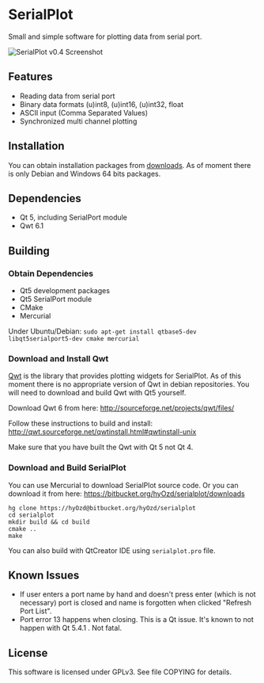 # SerialPlot

Small and simple software for plotting data from serial port.

![SerialPlot v0.4 Screenshot](http://i.imgur.com/Wb53LRt.png)

## Features
* Reading data from serial port
* Binary data formats (u)int8, (u)int16, (u)int32, float
* ASCII input (Comma Separated Values)
* Synchronized multi channel plotting

## Installation

You can obtain installation packages from
[downloads](https://bitbucket.org/hyOzd/serialplot/downloads). As of
moment there is only Debian and Windows 64 bits packages.

## Dependencies
- Qt 5, including SerialPort module
- Qwt 6.1

## Building

### Obtain Dependencies

- Qt5 development packages
- Qt5 SerialPort module
- CMake
- Mercurial

Under Ubuntu/Debian:
```sudo apt-get install qtbase5-dev libqt5serialport5-dev cmake mercurial```

### Download and Install Qwt

[Qwt](http://qwt.sourceforge.net) is the library that provides
plotting widgets for SerialPlot. As of this moment there is no
appropriate version of Qwt in debian repositories. You will need to
download and build Qwt with Qt5 yourself.

Download Qwt 6 from here: http://sourceforge.net/projects/qwt/files/

Follow these instructions to build and install:
http://qwt.sourceforge.net/qwtinstall.html#qwtinstall-unix

Make sure that you have built the Qwt with Qt 5 not Qt 4.

### Download and Build SerialPlot

You can use Mercurial to download SerialPlot source code. Or you can
download it from here:
https://bitbucket.org/hyOzd/serialplot/downloads

    hg clone https://hyOzd@bitbucket.org/hyOzd/serialplot
    cd serialplot
    mkdir build && cd build
    cmake ..
    make

You can also build with QtCreator IDE using `serialplot.pro` file.

## Known Issues
- If user enters a port name by hand and doesn't press enter (which
  is not necessary) port is closed and name is forgotten when clicked
  "Refresh Port List".
- Port error 13 happens when closing. This is a Qt issue. It's known
  to not happen with Qt 5.4.1 . Not fatal.

## License
This software is licensed under GPLv3. See file COPYING for details.
